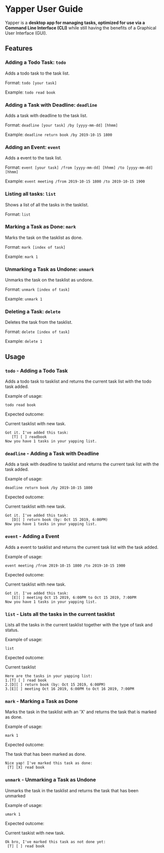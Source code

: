 # Yapper User Guide
Yapper is a **desktop app for managing tasks, optimized for use via a
Command Line Interface (CLI)** while still having the benefits of a Graphical
User Interface (GUI).

## Features 

### Adding a Todo Task: `todo`

Adds a todo task to the task list.

Format: `todo [your task]`

Example: `todo read book`


### Adding a Task with Deadline: `deadline`

Adds a task with deadline to the task list.

Format: `deadline [your task] /by [yyyy-mm-dd] [hhmm]`

Example: `deadline return book /by 2019-10-15 1800`


### Adding an Event: `event`

Adds a event to the task list.

Format: `event [your task] /from [yyyy-mm-dd] [hhmm] /to [yyyy-mm-dd] [hhmm]`

Example: `event meeting /from 2019-10-15 1800 /to 2019-10-15 1900`


### Listing all tasks: `list`

Shows a list of all the tasks in the tasklist.

Format: `list`


### Marking a Task as Done: `mark`

Marks the task on the tasklist as done.

Format: `mark [index of task]`

Example: `mark 1`


### Unmarking a Task as Undone: `unmark`

Unmarks the task on the tasklist as undone.

Format: `unmark [index of task]`

Example: `unmark 1`


### Deleting a Task: `delete`

Deletes the task from the tasklist.

Format: `delete [index of task]`

Example: `delete 1`


## Usage

### `todo` - Adding a Todo Task

Adds a todo task to tasklist and returns the current task list with the
todo task added.

Example of usage: 

`todo read book`

Expected outcome:

Current tasklist with new task.

```
Got it. I've added this task:
   [T] [ ] readbook
Now you have 1 tasks in your yapping list.

```


### `deadline` - Adding a Task with Deadline

Adds a task with deadline to tasklist and returns the current task list with the 
task added.

Example of usage: 

`deadline return book /by 2019-10-15 1800`

Expected outcome:

Current tasklist with new task.

```
Got it. I've added this task:
   [D][ ] return book (by: Oct 15 2019, 6:00PM)
Now you have 1 tasks in your yapping list.

```


### `event` - Adding a Event

Adds a event to tasklist and returns the current task list with the 
task added.

Example of usage: 

`event meeting /from 2019-10-15 1800 /to 2019-10-15 1900`

Expected outcome:

Current tasklist with new task.

```
Got it. I've added this task:
   [E][ ] meeting Oct 15 2019, 6:00PM to Oct 15 2019, 7:00PM
Now you have 1 tasks in your yapping list.

```

### `list` - Lists all the tasks in the current tasklist

Lists all the tasks in the current tasklist together with the type of 
task and status.

Example of usage: 

`list`

Expected outcome:

Current tasklist

```
Here are the tasks in your yapping list:
1.[T] [ ] read book
2.[D][ ] return book (by: Oct 15 2019, 6:00PM)
3.[E][ ] meeting Oct 16 2019, 6:00PM to Oct 16 2019, 7:00PM

```


### `mark` - Marking a Task as Done

Marks the task in the tasklist with an 'X' and returns the task that is marked
as done.

Example of usage: 

`mark 1`

Expected outcome:

The task that has been marked as done.

```
Nice yap! I've marked this task as done:
 [T] [X] read book

```


### `unmark` - Unmarking a Task as Undone

Unmarks the task in the tasklist and returns the task that has been unmarked

Example of usage: 

`umark 1`

Expected outcome:

Current taskist with new task.

```
Ok bro, I've marked this task as not done yet:
 [T] [ ] read book

```

